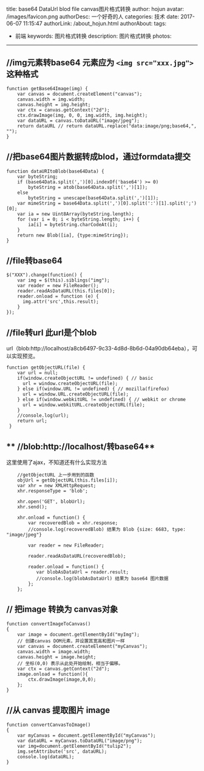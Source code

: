 title: base64 DataUrl blod file canvas图片格式转换
author: hojun
avatar: /images/favicon.png
authorDesc: 一个好奇的人
categories: 技术
date: 2017-06-07 11:15:47
authorLink: /about_hojun.html
authorAbout:
tags:
 - 前端
keywords: 图片格式转换
description: 图片格式转换
photos:
---

## **//img元素转base64 元素应为 ```<img src="xxx.jpg">```这种格式**

```
function getBase64Image(img) {
    var canvas = document.createElement("canvas");
    canvas.width = img.width;
    canvas.height = img.height;
    var ctx = canvas.getContext("2d");
    ctx.drawImage(img, 0, 0, img.width, img.height);
    var dataURL = canvas.toDataURL("image/jpeg");
    return dataURL // return dataURL.replace("data:image/png;base64,", ""); 
}
```

## **//把base64图片数据转成blod，通过formdata提交**

```
function dataURItoBlob(base64Data) {
	var byteString;
	if (base64Data.split(',')[0].indexOf('base64') >= 0)
	    byteString = atob(base64Data.split(',')[1]);
	else
	    byteString = unescape(base64Data.split(',')[1]);
	var mimeString = base64Data.split(',')[0].split(':')[1].split(';')[0];
	var ia = new Uint8Array(byteString.length);
	for (var i = 0; i < byteString.length; i++) {
		ia[i] = byteString.charCodeAt(i);
	}
	return new Blob([ia], {type:mimeString});
}
```

## **//file转base64**

```
$("XXX").change(function() {
	var img = $(this).siblings("img");
	var reader = new FileReader();
    reader.readAsDataURL(this.files[0]);
    reader.onload = function (e) { 
      img.attr('src',this.result); 
    }
});
```

## **//file转url 此url是个blob**

 url（blob:http://localhost/a8cb6497-9c33-4d8d-8b6d-04a90db64eba），可以实现预览。

```
function getObjectURL(file) {
    var url = null;
    if(window.createObjectURL != undefined) { // basic
      url = window.createObjectURL(file);
    } else if(window.URL != undefined) { // mozilla(firefox)
      url = window.URL.createObjectURL(file);
    } else if(window.webkitURL != undefined) { // webkit or chrome
      url = window.webkitURL.createObjectURL(file);
    }
    //console.log(url);
    return url;
 }
```

## ** //blob:http://localhost/转base64**

这里使用了ajax，不知道还有什么实现方法
```
    //getObjectURL 上一步用到的函数
    objUrl = getObjectURL(this.files[i]);
    var xhr = new XMLHttpRequest;
    xhr.responseType = 'blob';
    
    xhr.open('GET', blobUrl);
    xhr.send();
    
    xhr.onload = function() {
        var recoveredBlob = xhr.response;
        //console.log(recoveredBlob) 结果为 Blob {size: 6683, type: "image/jpeg"}
        
        var reader = new FileReader;
        
        reader.readAsDataURL(recoveredBlob);
        
        reader.onload = function() {
           var blobAsDataUrl = reader.result;
           //console.log(blobAsDataUrl) 结果为 base64 图片数据
        };
    };
```

## **// 把image 转换为 canvas对象**

```
function convertImageToCanvas()
{
    var image = document.getElementById("myImg");
    // 创建canvas DOM元素，并设置其宽高和图片一样
    var canvas = document.createElement("myCanvas");
    canvas.width = image.width;
    canvas.height = image.height;
    // 坐标(0,0) 表示从此处开始绘制，相当于偏移。
    var ctx = canvas.getContext("2d");
    image.onload = function(){
        ctx.drawImage(image,0,0);
    };
}
```

## **//从 canvas 提取图片 image**

```
function convertCanvasToImage()
{
    var myCanvas = document.getElementById("myCanvas");
    var dataURL = myCanvas.toDataURL("image/png");
    var img=document.getElementById("tulip2");
    img.setAttribute('src', dataURL);
    console.log(dataURL);
}
```